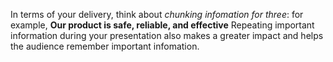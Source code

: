 In terms of your delivery, think about _chunking infomation for three_: for example, **Our product is safe, reliable, and effective** Repeating important information during your presentation also makes a greater impact and helps the audience remember important infomation.
